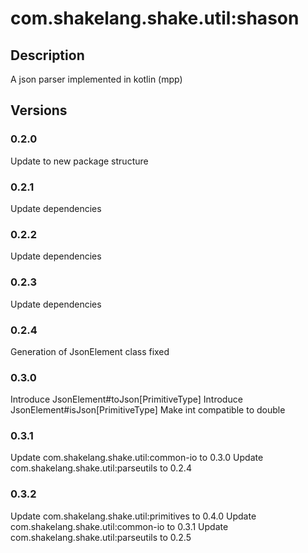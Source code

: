 # com.shakelang.shake.util:shason
## Description
A json parser implemented in kotlin (mpp)
## Versions
### 0.2.0
Update to new package structure
### 0.2.1
Update dependencies
### 0.2.2
Update dependencies
### 0.2.3
Update dependencies
### 0.2.4
Generation of JsonElement class fixed
### 0.3.0
Introduce JsonElement#toJson[PrimitiveType]
Introduce JsonElement#isJson[PrimitiveType]
Make int compatible to double
### 0.3.1
Update com.shakelang.shake.util:common-io to 0.3.0
Update com.shakelang.shake.util:parseutils to 0.2.4
### 0.3.2
Update com.shakelang.shake.util:primitives to 0.4.0
Update com.shakelang.shake.util:common-io to 0.3.1
Update com.shakelang.shake.util:parseutils to 0.2.5